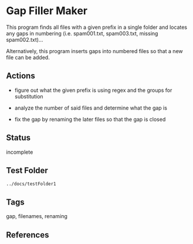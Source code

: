 # Gap Filler Maker

This program finds all files with a given prefix in a single folder and locates any gaps in numbering (i.e. spam001.txt, spam003.txt, missing spam002.txt)...

Alternatively, this program inserts gaps into numbered files so that a new file can be added.

## Actions

* figure out what the given prefix is using regex and the groups for substitution

* analyze the number of said files and determine what the gap is

* fix the gap by renaming the later files so that the gap is closed

## Status

incomplete

## Test Folder

	../docs/testFolder1

## Tags

gap, filenames, renaming

## References

